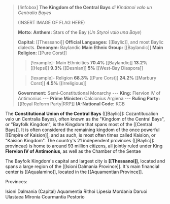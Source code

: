 >[!infobox] **The Kingdom of the Central Bays**
>*di Kindanoi valo un Centralia Bayes*
>
>(INSERT IMAGE OF FLAG HERE)
>
>**Motto**: 
>**Anthem:** Stars of the Bay (*Un Styroi valo una Baye*)
>
>**Capital:** [[Thessanoi]]
>**Official Languages:** [[Baylic]], and most Baylic dialects.
>**Denonym:** Baylandic
>**Main Ethnic Group:** [[Baylandic]]
>**Main Religion:** [[Pure Corst]]
>
> > [!example]- Main Ethnicities
> > **70.4%** [[Baylandic]]
> > **13.2%** [[Hepsi]]
> > **9.3%** [[Desnian]]
> > **5%** [[West-Bay Diaspora]]
>
> > [!example]- Religion
> > **68.3%** [[Pure Corst]]
> > **24.2%** [[Marbury Corst]]
> > **4.5%** [[Irreligious]]
>
> **Government:** Semi-Constitutional Monarchy
> --- **King:** Flervion IV of Antimonius
> --- **Prime Minister:** Calcionius Argiena
> --- **Ruling Party:** [[Royal Reform Party|RRP]]
> **IA-National Code:** KCB









The **Constitutional Union of the Central Bays** ([[Baylic]]: Cozantitucalion valo un Centralia Bayes), often known as the "Kingdom of the Central Bays", or "Bayfolk Kingdom", is the Kingdom that spans most of the [[Central Bays]]. It is often considered the remaining kingdom of the once powerful [[Empire of Kaision]], and as such, is most often times called Kaision, or "Kaision Kingdom". The country's 21 independent provinces ([[Baylic]]: provincae) is home to around 93 million citizens, all jointly ruled under King **Flervion IV of Antimonius**, as well as the Chamber of the Sentae  

The Bayfolk Kingdom's capital and largest city is **[[Thessanoi]]**, located and spans a large region of the [[Isioni Dalmania Province]]. It's main financial center is [[Aqualamino]], located in the [[Aquamentian Province]]. 



Provinces:

Isioni Dalmania (Capital)
Aquamentia
Rithoi
Lipesia
Mordania
Daruoi
Ulastaea
Mironia
Courmantia
Pestorio
